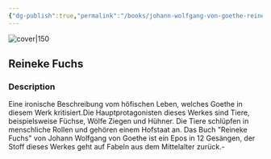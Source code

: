 ```yaml
---
{"dg-publish":true,"permalink":"/books/johann-wolfgang-von-goethe-reineke-fuchs/","title":"\"Reineke Fuchs\"","tags":["classic","poetry"]}
---
```




![cover|150](http://books.google.com/books/content?id=X0epEAAAQBAJ&printsec=frontcover&img=1&zoom=1&edge=curl&source=gbs_api)

## Reineke Fuchs

### Description

Eine ironische Beschreibung vom höfischen Leben, welches Goethe in diesem Werk kritisiert.Die Hauptprotagonisten dieses Werkes sind Tiere, beispielsweise Füchse, Wölfe Ziegen und Hühner. Die Tiere schlüpfen in menschliche Rollen und gehören einem Hofstaat an. Das Buch "Reineke Fuchs" von Johann Wolfgang von Goethe ist ein Epos in 12 Gesängen, der Stoff dieses Werkes geht auf Fabeln aus dem Mittelalter zurück.-
```